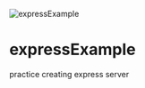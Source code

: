 ![expressExample](https://user-images.githubusercontent.com/63094930/115723475-a518f000-a39d-11eb-9435-75b2bc0c7f8a.gif)


# expressExample
practice creating express server
